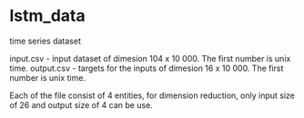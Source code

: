 # lstm_data

time series dataset

input.csv - input dataset of dimesion 104 x 10 000. The first number is unix time.
output.csv - targets for the inputs of dimesion 16 x 10 000. The first number is unix time. 

Each of the file consist of 4 entities, for dimension reduction, only input size of 26 and output size of 4 can be use. 

